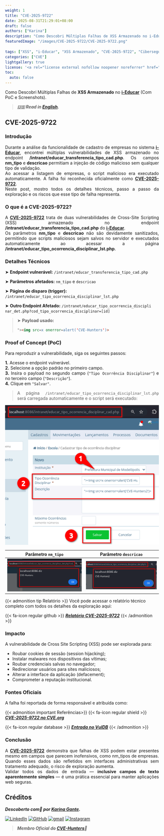 ```yaml
---
weight: 1
title: "CVE-2025-9722"
date: 2025-08-31T21:29:01+08:00
draft: false
authors: ["Karina"]
description: "Como Descobri Múltiplas Falhas de XSS Armazenado no i-Educar (Com PoC e Screenshots)"
featuredImage: "/images/CVE-2025-9722/CVE-2025-9722.png"

tags: ["XSS", "i-Educar", "XSS Armazenado", "CVE-2025-9722", "Cibersegurança"]
categories: ["CVE"]
lightgallery: true
license: '<a rel="license external nofollow noopener noreferrer" href="https://creativecommons.org/licenses/by-nc/4.0/" target="_blank">CC BY-NC 4.0</a>'
toc:
  auto: false
---
```


Como Descobri Múltiplas Falhas de **XSS Armazenado** no <b><a href="https://github.com/portabilis/i-educar" target=_blank>i-Educar</a></b> (Com PoC e Screenshots).

<!--more-->

> ***🇺🇸 Read in [English](http://karinagante.github.io/cve-2025-9722/).***

## CVE-2025-9722

### Introdução

<p align="justify">Durante a análise da funcionalidade de cadastro de empresas no sistema <b><a href="https://github.com/portabilis/i-educar" target=_blank>i-Educar</a></b>, encontrei múltiplas vulnerabilidades de XSS armazenado no endpoint <b>/intranet/educar_transferencia_tipo_cad.php</b>. Os campos <b>nm_tipo</b> e <b>descricao</b> permitiam a injeção de código malicioso sem qualquer tipo de validação. </br> Ao acessar a listagem de empresas, o script malicioso era executado automaticamente. A falha foi reconhecida oficialmente como <b><a href="https://www.cve.org/CVERecord?id=CVE-2025-9722" target=_blank>CVE-2025-9722</a></b>. </br> Neste post, mostro todos os detalhes técnicos, passo a passo da exploração e os riscos que esse tipo de falha representa. </p>

### O que é a CVE-2025-9722?

<p align="justify">A <b><a href="https://www.cve.org/CVERecord?id=CVE-2025-9722" target=_blank>CVE-2025-9722</a></b> trata de duas vulnerabilidades de Cross-Site Scripting (XSS) armazenado no endpoint <b>/intranet/educar_transferencia_tipo_cad.php</b> do <b><a href="https://github.com/portabilis/i-educar" target=_blank>i-Educar</a></b>. </br> Os parâmetros <b>nm_tipo</b> e <b>descricao</b> não são devidamente sanitizados, permitindo que scripts maliciosos sejam salvos no servidor e executados automaticamente ao acessar a página <b>/intranet/educar_tipo_ocorrencia_disciplinar_lst.php</b>. </p>

### Detalhes Técnicos

➤ **Endpoint vulnerável:** `/intranet/educar_transferencia_tipo_cad.php`

➤ **Parâmetros afetados:** `nm_tipo` e `descricao`

➤ **Página de disparo (trigger):** `/intranet/educar_tipo_ocorrencia_disciplinar_lst.php`

➤ **Outro Endpoint Afetado:** `/intranet/educar_tipo_ocorrencia_discipli nar_det.php?cod_tipo_ocorrencia_disciplinar=[id]`

> ➤ **Payload usado:** 
> ```html
>"><img src=x onerror=alert('CVE-Hunters')>
>```

### Proof of Concept (PoC)

Para reproduzir a vulnerabilidade, siga os seguintes passos:

<p align="justify"><b>1.</b> Acesse o endpoint vulnerável. <br><b>2.</b> Selecione a opção padrão no primeiro campo. <br><b>3.</b> Insira o payload no segundo campo (<code>"Tipo Ocorrência Disciplinar"</code>) e no terceiro campo (<code>"Descrição"</code>). <br><b>4.</b> Clique em <code>"Salvar"</code>.</p>

> <p align="justify">A página <code>/intranet/educar_tipo_ocorrencia_disciplinar_lst.php</code> será carregada automaticamente e o script será executado:</p>

<p align="center">
<img src="/images/CVE-2025-9722/PoC1.png">
</p>

|   Parâmetro `nm_tipo`         |    Parâmetro `descricao`        |
|:------------:|:------------:|
| ![](/images/CVE-2025-9722/PoC2.png)    | ![](/images/CVE-2025-9722/PoC3.png)  |

{{< admonition tip Relatório >}} 
Você pode acessar o relatório técnico completo com todos os detalhes da exploração aqui:

{{< fa-icon regular github >}} 
***[Relatório CVE-2025-9722](https://github.com/KarinaGante/KG-Sec/blob/main/CVEs/i-Educar/CVE-2025-9722.md)***
{{< /admonition >}}

### Impacto

A vulnerabilidade de Cross Site Scripting (XSS) pode ser explorada para:

- Roubar cookies de sessão (session hijacking);
- Instalar malwares nos dispositivos das vítimas;
- Roubar credenciais salvas no navegador;
- Redirecionar usuários para sites maliciosos;
- Alterar a interface da aplicação (defacement);
- Comprometer a reputação institucional.

### Fontes Oficiais

A falha foi reportada de forma responsável e atribuída como:

{{< admonition important Referências>}} 
{{< fa-icon regular shield >}} 
***[CVE-2025-9722 no CVE.org](https://www.cve.org/CVERecord?id=CVE-2025-9722)***

{{< fa-icon regular database >}} 
***[Entrada no VulDB](https://vuldb.com/?id.322011)***
{{< /admonition >}}

### Conclusão

<p align="justify">A <b><a href="https://www.cve.org/CVERecord?id=CVE-2025-9722" target=_blank>CVE-2025-9722</a></b> demonstra que falhas de XSS podem estar presentes mesmo em campos que parecem inofensivos, como nm_tipos de empresas. Quando esses dados são refletidos em interfaces administrativas sem tratamento adequado, o risco de exploração aumenta.</br> Validar todos os dados de entrada — <b>inclusive campos de texto aparentemente simples</b> — é uma prática essencial para manter aplicações web seguras.</p>

## Créditos

***Descoberto com💜 por [Karina Gante](https://karinagante.github.io/).***

[![LinkedIn](https://skillicons.dev/icons?i=linkedin&theme=dark)](https://www.linkedin.com/in/karina-gante/)
[![GitHub](https://skillicons.dev/icons?i=github&theme=dark)](https://www.github.com/KarinaGante/)
[![gmail](https://skillicons.dev/icons?i=gmail&theme=dark)](mailto:karina.gante1@gmail.com)
[![Instagram](https://skillicons.dev/icons?i=instagram&theme=dark)](https://www.instagram.com/karinovisk02/)

> ***Membro Oficial do [CVE-Hunters](https://www.cvehunters.com/)🏹***